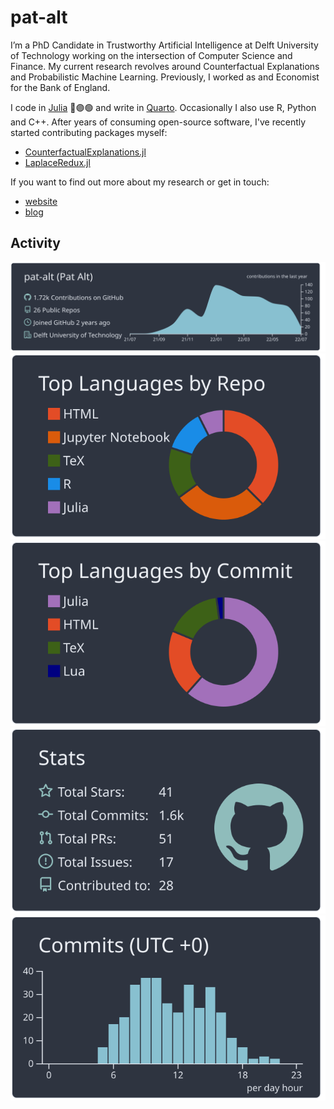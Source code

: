 # pat-alt

I’m a PhD Candidate in Trustworthy Artificial Intelligence at Delft University of Technology working on the intersection of Computer Science and Finance. My current research revolves around Counterfactual Explanations and Probabilistic Machine Learning. Previously, I worked as and Economist for the Bank of England.

I code in [Julia](https://github.com/JuliaLang/julia) 🔴🟣🟢 and write in [Quarto](https://github.com/quarto-dev). Occasionally I also use R, Python and C++. After years of consuming open-source software, I've recently started contributing packages myself:

- [CounterfactualExplanations.jl](https://github.com/pat-alt/CounterfactualExplanations.jl)
- [LaplaceRedux.jl](https://github.com/pat-alt/LaplaceRedux.jl)

If you want to find out more about my research or get in touch:

- [website](https://www.paltmeyer.com/)
- [blog](https://www.paltmeyer.com/blog/)

## Activity

[![](https://raw.githubusercontent.com/pat-alt/pat-alt/main/profile-summary-card-output/nord_dark/0-profile-details.svg)](https://github.com/vn7n24fzkq/github-profile-summary-cards)
[![](https://raw.githubusercontent.com/pat-alt/pat-alt/main/profile-summary-card-output/nord_dark/1-repos-per-language.svg)](https://github.com/vn7n24fzkq/github-profile-summary-cards) [![](https://raw.githubusercontent.com/pat-alt/pat-alt/main/profile-summary-card-output/nord_dark/2-most-commit-language.svg)](https://github.com/vn7n24fzkq/github-profile-summary-cards)
[![](https://raw.githubusercontent.com/pat-alt/pat-alt/main/profile-summary-card-output/nord_dark/3-stats.svg)](https://github.com/vn7n24fzkq/github-profile-summary-cards) [![](https://raw.githubusercontent.com/pat-alt/pat-alt/main/profile-summary-card-output/nord_dark/4-productive-time.svg)](https://github.com/vn7n24fzkq/github-profile-summary-cards)
